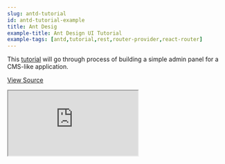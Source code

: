 ```yaml
---
slug: antd-tutorial
id: antd-tutorial-example
title: Ant Desig
example-title: Ant Design UI Tutorial
example-tags: [antd,tutorial,rest,router-provider,react-router]
---
```


This [tutorial](/docs/tutorials/ant-design-tutorial/) will go through process of building a simple admin panel for a CMS-like application.
<br/>

[View Source](https://github.com/pankod/refine/tree/master/examples/tutorial)

<iframe loading="lazy" src="https://stackblitz.com//github/pankod/refine/tree/master/examples/tutorial/antd?embed=1&view=preview&theme=dark&preset=node"
    style={{width: "100%", height:"80vh", border: "0px", borderRadius: "8px", overflow:"hidden"}}
    title="refine-tutorial"
></iframe>
